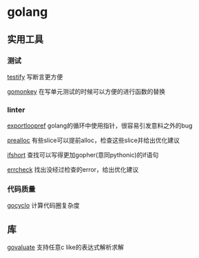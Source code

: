 # golang

## 实用工具

### 测试

[testify](https://github.com/stretchr/testify) 写断言更方便

[gomonkey](https://github.com/agiledragon/gomonkey) 在写单元测试的时候可以方便的进行函数的替换

### linter

[exportloopref](https://github.com/kyoh86/exportloopref) golang的循环中使用指针，很容易引发意料之外的bug

[prealloc](https://github.com/alexkohler/prealloc) 有些slice可以提前alloc，检查这些slice并给出优化建议

[ifshort](https://github.com/esimonov/ifshort) 查找可以写得更加gopher(意同pythonic)的if语句

[errcheck](https://github.com/kisielk/errcheck) 找出没经过检查的error，给出优化建议

### 代码质量

[gocyclo](https://github.com/fzipp/gocyclo) 计算代码圈复杂度

## 库

[govaluate](https://github.com/Knetic/govaluate) 支持任意c like的表达式解析求解
